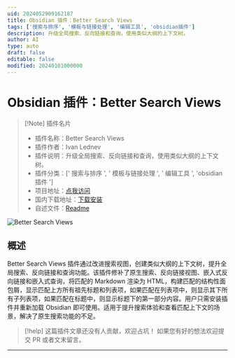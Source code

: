 ```yaml
---
uid: 2024052909162187
title: Obsidian 插件：Better Search Views
tags: ['搜索与排序', '模板与链接处理', '编辑工具', 'obsidian插件']
description: 升级全局搜索、反向链接和查询，使用类似大纲的上下文树。
author: AI
type: auto
draft: false
editable: false
modified: 20240101000000
---
```


# Obsidian 插件：Better Search Views

> [!Note] 插件名片
> - 插件名称：Better Search Views
> - 插件作者：Ivan Lednev
> - 插件说明：升级全局搜索、反向链接和查询，使用类似大纲的上下文树。
> - 插件分类：[' 搜索与排序 ', ' 模板与链接处理 ', ' 编辑工具 ', 'obsidian 插件 ']
> - 项目地址：[点我访问](https://github.com/ivan-lednev/better-search-views)
> - 国内下载地址：[下载安装](https://pkmer.cn/products/plugin/pluginMarket/?better-search-views)
> - 自述文件：[Readme](https://ghproxy.net/https://raw.githubusercontent.com/ivan-lednev/better-search-views/master/README.md)

![Better Search Views](https://cdn.pkmer.cn/covers/better-search-views.gif!pkmer)

## 概述

Better Search Views 插件通过改进搜索视图，创建类似大纲的上下文树，提升全局搜索、反向链接和查询功能。该插件修补了原生搜索、反向链接视图、嵌入式反向链接和嵌入式查询，将匹配的 Markdown 渲染为 HTML，构建匹配的结构性面包屑，显示匹配上方所有祖先标题和列表项，如果匹配在列表项中，则显示其下所有子列表项，如果匹配在标题中，则显示标题下的第一部分内容。用户只需安装插件并重新加载 Obsidian 即可使用。适用于提升搜索体验和查看匹配上下文的场景，解决了原生搜索功能的不足。

> [!help]
> 这篇插件文章还没有人贡献，欢迎占坑！
> 如果您有好的想法欢迎提交 PR 或者文末留言。

---



